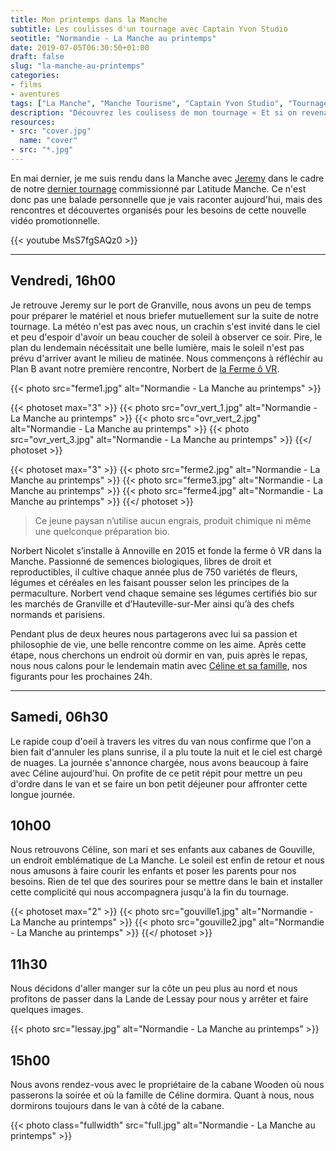 ```yaml
---
title: Mon printemps dans la Manche
subtitle: Les coulisses d'un tournage avec Captain Yvon Studio
seotitle: "Normandie - La Manche au printemps"
date: 2019-07-05T06:30:50+01:00
draft: false
slug: "la-manche-au-printemps"
categories:
- films
- aventures
tags: ["La Manche", "Manche Tourisme", "Captain Yvon Studio", "Tournage", "Tourisme", "Cabane", "Famille", "Vacances"]
description: "Découvrez les coulisess de mon tournage « Et si on revenait à l'essentiel ? » dans la Manche avec Captain Yvon Studio"
resources:
- src: "cover.jpg"
  name: "cover"
- src: "*.jpg"
---
```


En mai dernier, je me suis rendu dans la Manche avec [Jeremy](https://djisupertramp.com) dans le cadre de notre [dernier tournage](https://cestbeaulamanche.com/video-manche-retour-essentiel/) commissionné par Latitude Manche. Ce n'est donc pas une balade personnelle que je vais raconter aujourd'hui, mais des rencontres et découvertes organisés pour les besoins de cette nouvelle vidéo promotionnelle.

{{< youtube MsS7fgSAQz0 >}}

***

## Vendredi, 16h00

Je retrouve Jeremy sur le port de Granville, nous avons un peu de temps pour préparer le matériel et nous briefer mutuellement sur la suite de notre tournage. La météo n'est pas avec nous, un crachin s'est invité dans le ciel et peu d'espoir d'avoir un beau coucher de soleil à observer ce soir. Pire, le plan du lendemain nécéssitait une belle lumière, mais le soleil n'est pas prévu d'arriver avant le milieu de matinée.
Nous commençons à réfléchir au Plan B avant notre première rencontre, Norbert de [la Ferme ô VR](https://www.facebook.com/lafermeovr/).

{{< photo src="ferme1.jpg" alt="Normandie - La Manche au printemps" >}}

{{< photoset max="3" >}}
  {{< photo src="ovr_vert_1.jpg" alt="Normandie - La Manche au printemps" >}}
  {{< photo src="ovr_vert_2.jpg" alt="Normandie - La Manche au printemps" >}}
  {{< photo src="ovr_vert_3.jpg" alt="Normandie - La Manche au printemps" >}}
{{</ photoset >}}

{{< photoset max="3" >}}
  {{< photo src="ferme2.jpg" alt="Normandie - La Manche au printemps" >}}
  {{< photo src="ferme3.jpg" alt="Normandie - La Manche au printemps" >}}
  {{< photo src="ferme4.jpg" alt="Normandie - La Manche au printemps" >}}
{{</ photoset >}}

> Ce jeune paysan n’utilise aucun engrais, produit chimique ni même une quelconque préparation bio.

Norbert Nicolet s’installe à Annoville en 2015 et fonde la ferme ô VR dans la Manche. Passionné de semences biologiques, libres de droit et reproductibles, il cultive chaque année plus de 750 variétés de fleurs, légumes et céréales en les faisant pousser selon les principes de la permaculture. Norbert vend chaque semaine ses légumes certifiés bio sur les marchés de Granville et d’Hauteville-sur-Mer ainsi qu’à des chefs normands et parisiens.

Pendant plus de deux heures nous partagerons avec lui sa passion et philosophie de vie, une belle rencontre comme on les aime. Après cette étape, nous cherchons un endroit où dormir en van, puis après le repas, nous nous calons pour le lendemain matin avec [Céline et sa famille](https://www.mercipourlechocolat.fr/), nos figurants pour les prochaines 24h.

***

## Samedi, 06h30

Le rapide coup d'oeil à travers les vitres du van nous confirme que l'on a bien fait d'annuler les plans sunrise, il a plu toute la nuit et le ciel est chargé de nuages. La journée s'annonce chargée, nous avons beaucoup à faire avec Céline aujourd'hui. On profite de ce petit répit pour mettre un peu d'ordre dans le van et se faire un bon petit déjeuner pour affronter cette longue journée.

## 10h00

Nous retrouvons Céline, son mari et ses enfants aux cabanes de Gouville, un endroit emblématique de La Manche. Le soleil est enfin de retour et nous nous amusons à faire courir les enfants et poser les parents pour nos besoins. Rien de tel que des sourires pour se mettre dans le bain et installer cette complicité qui nous accompagnera jusqu'à la fin du tournage.

{{< photoset max="2" >}}
  {{< photo src="gouville1.jpg" alt="Normandie - La Manche au printemps" >}}
  {{< photo src="gouville2.jpg" alt="Normandie - La Manche au printemps" >}}
{{</ photoset >}}

## 11h30

Nous décidons d'aller manger sur la côte un peu plus au nord et nous profitons de passer dans la Lande de Lessay pour nous y arrêter et faire quelques images.

{{< photo src="lessay.jpg" alt="Normandie - La Manche au printemps" >}}

## 15h00

Nous avons rendez-vous avec le propriétaire de la cabane Wooden où nous passerons la soirée et où la famille de Céline dormira. Quant à nous, nous dormirons toujours dans le van à côté de la cabane.

{{< photo class="fullwidth" src="full.jpg" alt="Normandie - La Manche au printemps" >}}
